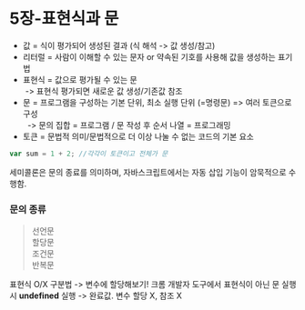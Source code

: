 # 5장-표현식과 문
* 값 = 식이 평가되어 생성된 결과 (식 해석 -> 값 생성/참고)  
* 리터럴 = 사람이 이해할 수 있는 문자 or 약속된 기호를 사용해 값을 생성하는 표기법  
* 표현식 = 값으로 평가될 수 있는 문  
   &nbsp;-> 표현식 평가되면 새로운 값 생성/기존값 참조
* 문 = 프로그램을 구성하는 기본 단위, 최소 실행 단위 (=명령문) => 여러 토큰으로 구성  
 &nbsp; -> 문의 집합 = 프로그램 / 문 작성 후 순서 나열 = 프로그래밍
 * 토큰 = 문법적 의미/문법적으로 더 이상 나눌 수 없는 코드의 기본 요소

 ```javascript
 var sum = 1 + 2; //각각이 토큰이고 전체가 문
 ```
세미콜론은 문의 종료를 의미하며, 자바스크립트에서는 자동 삽입 기능이 암묵적으로 수행함.
### 문의 종류
> 선언문  
> 할당문  
> 조건문  
> 반복문

표현식 O/X 구분법 -> 변수에 할당해보기!
크롬 개발자 도구에서 표현식이 아닌 문 실행 시 **undefined** 실행 -> 완료값. 변수 할당 X, 참조 X
